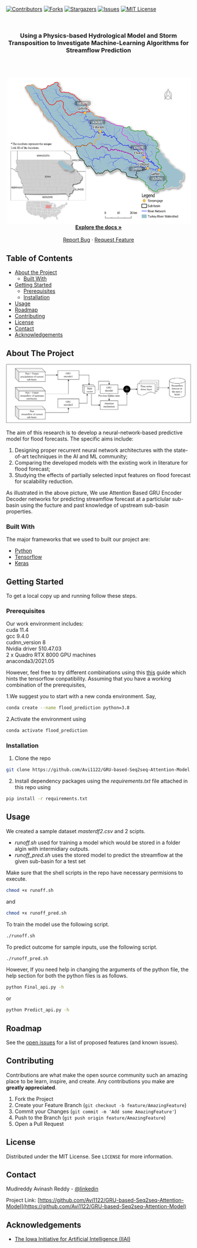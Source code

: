 [![Contributors][contributors-shield]][contributors-url]
[![Forks][forks-shield]][forks-url]
[![Stargazers][stars-shield]][stars-url]
[![Issues][issues-shield]][issues-url]
[![MIT License][license-shield]][license-url]

<!-- PROJECT LOGO -->
<br />
<p align="center">

  <h3 align="center">Using a Physics-based Hydrological Model and Storm Transposition to Investigate Machine-Learning Algorithms for Streamflow Prediction</h3>
<br />
  <p align="center">
    <br />
     <a href="https://github.com/Avi1122/GRU-based-Seq2seq-Attention-Model">
    <img src="images/Watershed.png" align="right"  width="500" height="400"/>
     </a>
    <a href="https://github.com/Avi1122/GRU-based-Seq2seq-Attention-Model"><strong>Explore the docs » </strong></a>
    <br />
    <br />
    <a href="https://github.com/Avi1122/GRU-based-Seq2seq-Attention-Model/issues">Report Bug</a>
    ·
    <a href="https://github.com/Avi1122/GRU-based-Seq2seq-Attention-Model/issues">Request Feature</a>
  </p>
</p>

<!-- TABLE OF CONTENTS -->

## Table of Contents

- [About the Project](#about-the-project)
  - [Built With](#built-with)
- [Getting Started](#getting-started)
  - [Prerequisites](#prerequisites)
  - [Installation](#installation)
- [Usage](#usage)
- [Roadmap](#roadmap)
- [Contributing](#contributing)
- [License](#license)
- [Contact](#contact)
- [Acknowledgements](#acknowledgements)

<!-- ABOUT THE PROJECT -->

## About The Project

[![Attention Based GRU Encoder Decoder for Flood Prediction][product-screenshot]](https://github.com/Avi1122/GRU-based-Seq2seq-Attention-Model)

The aim of this research is to develop a neural-network-based predictive model for flood forecasts. The specific aims include:
<ol>

<li>Designing proper recurrent neural network architectures with the state-of-art techniques in the AI and ML community;</li>
<li>Comparing the developed models with the existing work in literature for flood forecast;</li>
<li>Studying the effects of partially selected input features on flood forecast for scalability reduction.</li>
</ol>

As illustrated in the above picture, We use Attention Based GRU Encoder Decoder networks for predicting streamflow forecast at a particlular sub-basin using the fucture and past knowledge of upstream sub-basin properties.

### Built With

The major frameworks that we used to built our project are:

- [Python](https://www.python.org/downloads/release/python-380/)
- [Tensorflow](https://www.tensorflow.org/api_docs)
- [Keras](https://keras.io)

<!-- GETTING STARTED -->

## Getting Started

To get a local copy up and running follow these steps.

### Prerequisites

<p>
Our work environment includes: <br />
cuda 11.4 <br />
gcc  9.4.0 <br />
cudnn_version 8 <br />
Nvidia driver 510.47.03 <br />
2 x Quadro RTX 8000 GPU machines <br />
anaconda3/2021.05 <br />

However, feel free to try different combinations using this [this](https://www.tensorflow.org/install/source#tested_build_configurations) guide which hints the tensorflow conpatibility. Assuming that you have a working combination of the prerequisites,
<br />

</p>
1.We suggest you to start with a new conda environment. Say,

```sh
conda create --name flood_prediction python=3.8
```

2.Activate the environment using

```sh
conda activate flood_prediction
```

### Installation

1. Clone the repo

```sh
git clone https://github.com/Avi1122/GRU-based-Seq2seq-Attention-Model.git
```

2. Install dependency packages using the _requirements.txt_ file attached in this repo using

```sh
pip install -r requirements.txt
```

<!-- USAGE -->

## Usage

We created a sample dataset _masterdf2.csv_ and 2 scipts.

<ul>
<li><em>runoff.sh</em> used for training a model which would be stored in a folder algin with intermidiary outputs. </li>
<li><em>runoff_pred.sh</em> uses the stored model to predict the streamflow at the given sub-basin for a test set</li>
</ul>

Make sure that the shell scripts in the repo have necessary permisions to execute.

```sh
chmod +x runoff.sh
```

and <br />

```sh
chmod +x runoff_pred.sh
```

To train the model use the following script.<br />

```sh
./runoff.sh
```

To predict outcome for sample inputs, use the following script.<br />

```sh
./runoff_pred.sh
```

However, If you need help in changing the arguments of the python file, the help section for both the python files is as follows.<br />

```sh
python Final_api.py -h
```

or <br />

```sh
python Predict_api.py -h
```

<!-- ROADMAP -->

## Roadmap

See the [open issues](https://github.com/Avi1122/GRU-based-Seq2seq-Attention-Model/issues) for a list of proposed features (and known issues).

<!-- CONTRIBUTING -->

## Contributing

Contributions are what make the open source community such an amazing place to be learn, inspire, and create. Any contributions you make are **greatly appreciated**.

1. Fork the Project
2. Create your Feature Branch (`git checkout -b feature/AmazingFeature`)
3. Commit your Changes (`git commit -m 'Add some AmazingFeature'`)
4. Push to the Branch (`git push origin feature/AmazingFeature`)
5. Open a Pull Request

<!-- LICENSE -->

## License

Distributed under the MIT License. See `LICENSE` for more information.

<!-- CONTACT -->

## Contact

Mudireddy Avinash Reddy - [@linkedin](https://www.linkedin.com/in/mudireddy-avinash-reddy-367121a2/)

Project Link: [https://github.com/Avi1122/GRU-based-Seq2seq-Attention-Model](https://github.com/Avi1122/GRU-based-Seq2seq-Attention-Model)

<!-- ACKNOWLEDGEMENTS -->

## Acknowledgements

- [The Iowa Initiative for Artificial Intelligence (IIAI)](https://www.iiai.uiowa.edu/)

<!-- MARKDOWN LINKS & IMAGES -->
<!-- https://www.markdownguide.org/basic-syntax/#reference-style-links -->

[contributors-shield]: https://img.shields.io/github/contributors/github_username/repo.svg?style=flat-square
[contributors-url]: https://github.com/Avi1122/GRU-based-Seq2seq-Attention-Model/graphs/contributors
[forks-shield]: https://img.shields.io/github/forks/github_username/repo.svg?style=flat-square
[forks-url]: https://github.com/Avi1122/GRU-based-Seq2seq-Attention-Model/network/members
[stars-shield]: https://img.shields.io/github/stars/github_username/repo.svg?style=flat-square
[stars-url]: https://github.com/Avi1122/GRU-based-Seq2seq-Attention-Model/stargazers
[issues-shield]: https://img.shields.io/github/issues/github_username/repo.svg?style=flat-square
[issues-url]: https://github.com/Avi1122/GRU-based-Seq2seq-Attention-Model/issues
[license-shield]: https://img.shields.io/github/license/github_username/repo.svg?style=flat-square
[license-url]: https://github.com/Avi1122/GRU-based-Seq2seq-Attention-Model/blob/master/LICENSE.txt
[product-screenshot]: images/Diag2.jpg
